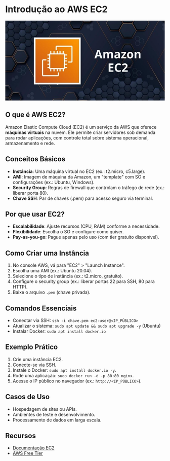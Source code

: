# Introdução ao AWS EC2
![Arquitetura Docker](./arquivos/Amazon-EC2.jpg)

## O que é AWS EC2?
Amazon Elastic Compute Cloud (EC2) é um serviço da AWS que oferece **máquinas virtuais** na nuvem. Ele permite criar servidores sob demanda para rodar aplicações, com controle total sobre sistema operacional, armazenamento e rede.

## Conceitos Básicos
- **Instância**: Uma máquina virtual no EC2 (ex.: t2.micro, c5.large).
- **AMI**: Imagem de máquina da Amazon, um "template" com SO e configurações (ex.: Ubuntu, Windows).
- **Security Group**: Regras de firewall que controlam o tráfego de rede (ex.: liberar porta 80).
- **Chave SSH**: Par de chaves (.pem) para acesso seguro via terminal.

## Por que usar EC2?
- **Escalabilidade**: Ajuste recursos (CPU, RAM) conforme a necessidade.
- **Flexibilidade**: Escolha o SO e configure como quiser.
- **Pay-as-you-go**: Pague apenas pelo uso (com tier gratuito disponível).

## Como Criar uma Instância
1. No console AWS, vá para "EC2" > "Launch Instance".
2. Escolha uma AMI (ex.: Ubuntu 20.04).
3. Selecione o tipo de instância (ex.: t2.micro, gratuito).
4. Configure o security group (ex.: liberar portas 22 para SSH, 80 para HTTP).
5. Baixe o arquivo `.pem` (chave privada).

## Comandos Essenciais
- Conectar via SSH: `ssh -i chave.pem ec2-user@<IP_PÚBLICO>`
- Atualizar o sistema: `sudo apt update && sudo apt upgrade -y` (Ubuntu)
- Instalar Docker: `sudo apt install docker.io`

## Exemplo Prático
1. Crie uma instância EC2.
2. Conecte-se via SSH.
3. Instale o Docker: `sudo apt install docker.io -y`.
4. Rode uma aplicação: `sudo docker run -d -p 80:80 nginx`.
5. Acesse o IP público no navegador (ex.: `http://<IP_PÚBLICO>`).

## Casos de Uso
- Hospedagem de sites ou APIs.
- Ambientes de teste e desenvolvimento.
- Processamento de dados em larga escala.

## Recursos
- [Documentação EC2](https://aws.amazon.com/ec2/getting-started/)
- [AWS Free Tier](https://aws.amazon.com/free/)

